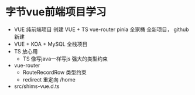 # 字节vue前端项目学习

- VUE 纯前端项目
  创建 VUE + TS   vue-router pinia 全家桶
  全新项目， github 新建
- VUE + KOA + MySQL 全栈项目 
- TS 放心用
  - TS 像写java一样写js 强大的类型约束
- vue-router
  - RouteRecordRow 类型约束 
  - redirect 重定向 /home
- src/shims-vue.d.ts 